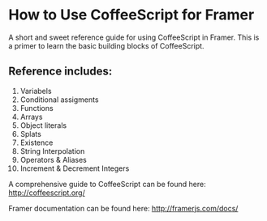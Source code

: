 # How to Use CoffeeScript for Framer
A short and sweet reference guide for using CoffeeScript in Framer. This is a primer to learn the basic building blocks of CoffeeScript.

## Reference includes:
1. Variabels
2. Conditional assigments
3. Functions
4. Arrays
5. Object literals
6. Splats
7. Existence
8. String Interpolation
9. Operators & Aliases
10. Increment & Decrement Integers

A comprehensive guide to CoffeeScript can be found here: http://coffeescript.org/

Framer documentation can be found here: http://framerjs.com/docs/
